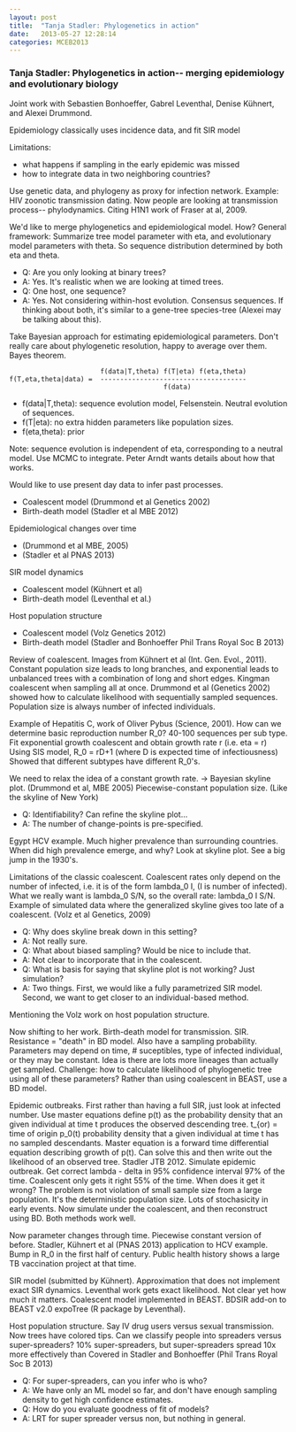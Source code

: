 ```yaml
---
layout: post
title:  "Tanja Stadler: Phylogenetics in action"
date:   2013-05-27 12:28:14
categories: MCEB2013
---
```


### Tanja Stadler: Phylogenetics in action-- merging epidemiology and evolutionary biology

Joint work with Sebastien Bonhoeffer, Gabrel Leventhal, Denise Kühnert, and Alexei Drummond.

Epidemiology classically uses incidence data, and fit SIR model

Limitations:

* what happens if sampling in the early epidemic was missed
* how to integrate data in two neighboring countries?

Use genetic data, and phylogeny as proxy for infection network.
Example: HIV zoonotic transmission dating.
Now people are looking at transmission process-- phylodynamics.
Citing H1N1 work of Fraser at al, 2009.

We'd like to merge phylogenetics and epidemiological model.
How?
General framework:
Summarize tree model parameter with eta, and evolutionary model parameters with theta.
So sequence distribution determined by both eta and theta.

* Q: Are you only looking at binary trees?
* A: Yes. It's realistic when we are looking at timed trees.
* Q: One host, one sequence?
* A: Yes. Not considering within-host evolution. Consensus sequences. If thinking about both, it's similar to a gene-tree species-tree (Alexei may be talking about this).

Take Bayesian approach for estimating epidemiological parameters.
Don't really care about phylogenetic resolution, happy to average over them.
Bayes theorem.

                           f(data|T,theta) f(T|eta) f(eta,theta)
    f(T,eta,theta|data) =  -------------------------------------
                                           f(data)

* f(data|T,theta): sequence evolution model, Felsenstein. Neutral evolution of sequences.
* f(T|eta): no extra hidden parameters like population sizes.
* f(eta,theta): prior

Note: sequence evolution is independent of eta, corresponding to a neutral model.
Use MCMC to integrate. Peter Arndt wants details about how that works.

Would like to use present day data to infer past processes.

* Coalescent model (Drummond et al Genetics 2002)
* Birth-death model (Stadler et al MBE 2012)

Epidemiological changes over time

* (Drummond et al MBE, 2005)
* (Stadler et al PNAS 2013)

SIR model dynamics

* Coalescent model (Kühnert et al)
* Birth-death model (Leventhal et al.)

Host population structure

* Coalescent model (Volz Genetics 2012)
* Birth-death model (Stadler and Bonhoeffer Phil Trans Royal Soc B 2013)

Review of coalescent.
Images from Kühnert et al (Int. Gen. Evol., 2011).
Constant population size leads to long branches, and exponential leads to unbalanced trees with a combination of long and short edges.
Kingman coalescent when sampling all at once.
Drummond et al (Genetics 2002) showed how to calculate likelihood with sequentially sampled sequences.
Population size is always number of infected individuals.

Example of Hepatitis C, work of Oliver Pybus (Science, 2001).
How can we determine basic reproduction number R_0?
40-100 sequences per sub type.
Fit exponential growth coalescent and obtain growth rate r (i.e. eta = r)
Using SIS model, R_0 = rD+1 (where D is expected time of infectiousness)
Showed that different subtypes have different R_0's.

We need to relax the idea of a constant growth rate.
-> Bayesian skyline plot. (Drummond et al, MBE 2005)
Piecewise-constant population size. (Like the skyline of New York)

* Q: Identifiability? Can refine the skyline plot...
* A: The number of change-points is pre-specified.

Egypt HCV example. Much higher prevalence than surrounding countries. When did high prevalence emerge, and why?
Look at skyline plot. See a big jump in the 1930's.

Limitations of the classic coalescent.
Coalescent rates only depend on the number of infected, i.e. it is of the form lambda_0 I, (I is number of infected).
What we really want is lambda_0 S/N, so the overall rate: lambda_0 I S/N.
Example of simulated data where the generalized skyline gives too late of a coalescent. (Volz et al Genetics, 2009)

* Q: Why does skyline break down in this setting?
* A: Not really sure.
* Q: What about biased sampling? Would be nice to include that.
* A: Not clear to incorporate that in the coalescent.
* Q: What is basis for saying that skyline plot is not working? Just simulation?
* A: Two things. First, we would like a fully parametrized SIR model. Second, we want to get closer to an individual-based method.

Mentioning the Volz work on host population structure.

Now shifting to her work.
Birth-death model for transmission.
SIR. Resistance = "death" in BD model. Also have a sampling probability.
Parameters may depend on time, # suceptibles, type of infected individual, or they may be constant.
Idea is there are lots more lineages than actually get sampled.
Challenge: how to calculate likelihood of phylogenetic tree using all of these parameters?
Rather than using coalescent in BEAST, use a BD model.

Epidemic outbreaks.
First rather than having a full SIR, just look at infected number.
Use master equations
define p(t) as the probability density that an given individual at time t produces the observed descending tree.
t_{or) = time of origin
p_0(t) probability density that a given individual at time t has no sampled descendants.
Master equation is a forward time differential equation describing growth of p(t).
Can solve this and then write out the likelihood of an observed tree.
Stadler JTB 2012.
Simulate epidemic outbreak. Get correct lambda - delta in 95% confidence interval 97% of the time.
Coalescent only gets it right 55% of the time.
When does it get it wrong?
The problem is not violation of small sample size from a large population.
It's the deterministic population size. Lots of stochasicity in early events.
Now simulate under the coalescent, and then reconstruct using BD. Both methods work well.

Now parameter changes through time.
Piecewise constant version of before.
Stadler, Kühnert et al (PNAS 2013) application to HCV example.
Bump in R_0 in the first half of century. Public health history shows a large TB vaccination project at that time.

SIR model (submitted by Kühnert). Approximation that does not implement exact SIR dynamics.
Leventhal work gets exact likelihood. Not clear yet how much it matters.
Coalescent model implemented in BEAST.
BDSIR add-on to BEAST v2.0
expoTree (R package by Leventhal).

Host population structure.
Say IV drug users versus sexual transmission.
Now trees have colored tips.
Can we classify people into spreaders versus super-spreaders?
10% super-spreaders, but super-spreaders spread 10x more effectively than
Covered in Stadler and Bonhoeffer (Phil Trans Royal Soc B 2013)

* Q: For super-spreaders, can you infer who is who?
* A: We have only an ML model so far, and don't have enough sampling density to get high confidence estimates.
* Q: How do you evaluate goodness of fit of models?
* A: LRT for super spreader versus non, but nothing in general.
